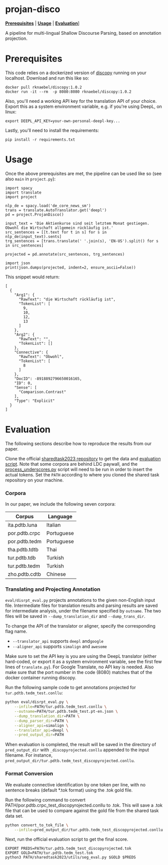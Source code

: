 # projan-disco

[**Prerequisites**](#prerequisites) | [**Usage**](#usage) | [**Evaluation**](#evaluation)]

A pipeline for multi-lingual Shallow Discourse Parsing, based on annotation projection.

# Prerequisites
This code relies on a dockerized version of [discopy](https://github.com/rknaebel/discopy) running on your localhost.
Download and run this like so:
```
docker pull rknaebel/discopy:1.0.2
docker run -it --rm  -p 8080:8080 rknaebel/discopy:1.0.2
```
Also, you'll need a working API key for the translation API of your choice. Export this as a system environment variable, e.g. if you're using DeepL, on linux:
```
export DEEPL_API_KEY=your-own-personal-deepl-key...
```
Lastly, you'll need to install the requirements:
```
pip install -r requirements.txt
```

# Usage
Once the above prerequisites are met, the pipeline can be used like so (see also ```main``` in ```project.py```):
```
import spacy
import translate
import project

nlp_de = spacy.load('de_core_news_sm')
trans = translate.AutoTranslator.get('deepl')
pd = project.ProjanDisco()

input_text = 'Die Aktienkurse sind seit letztem Monat gestiegen. Obwohl die Wirtschaft allgemein rückläufig ist.'
src_sentences = [[t.text for t in s] for s in nlp_de(input_text).sents]
trg_sentences = [trans.translate(' '.join(s), 'EN-US').split() for s in src_sentences]

projected = pd.annotate(src_sentences, trg_sentences)

import json
print(json.dumps(projected, indent=2, ensure_ascii=False))
```
This snippet would return:
```
[
  {
    "Arg1": {
      "RawText": "die Wirtschaft rückläufig ist",
      "TokenList": [
        9,
        10,
        12,
        13
      ]
    },
    "Arg2": {
      "RawText": "",
      "TokenList": []
    },
    "Connective": {
      "RawText": "Obwohl",
      "TokenList": [
        8
      ]
    },
    "DocID": -8918892796650016165,
    "ID": 0,
    "Sense": [
      "Comparison.Contrast"
    ],
    "Type": "Explicit"
  }
]
```

# Evaluation

The following sections describe how to reproduce the results from our paper.

Clone the official [sharedtask2023 repository](https://github.com/disrpt/sharedtask2023) to get the data and [evaluation script](https://github.com/disrpt/sharedtask2023/blob/main/utils/seg_eval.py). Note that some corpora are behind LDC paywall, and the [process_underscores.py](https://github.com/disrpt/sharedtask2023/blob/main/utils/process_underscores.py) script will need to be run in order to insert the actual tokens.
Set the `PATH` according to where you cloned the shared task repository on your machine. 

### Corpora

In our paper, we include the following seven corpora:

| Corpus          | Language   |
| --------------- | ---------- |
| ita.pdtb.luna   | Italian    |
| por.pdtb.crpc   | Portuguese |
| por.pdtb.tedm   | Portuguese |
| tha.pdtb.tdtb   | Thai       |
| tur.pdtb.tdb    | Turkish    |
| tur.pdtb.tedm   | Turkish    |
| zho.pdtb.cdtb   | Chinese    |

### Translating and Projecting Annotation

`eval/disrpt_eval.py` projects annotations to the given non-English input file. Intermediate files for translation results and parsing results are saved for intermediate analysis, under the filename specified by `outname`. The two files will be saved in `--dump_translation_dir` and `--dump_trans_dir`.

To change the API of the translator or aligner, specify the corresponding flag name.

* `--translator_api` supports `deepl` and`google`
* `--aligner_api` supports `simalign` and `awesome`

Make sure to set the API key is you are using the DeepL translator (either hard-coded, or export it as a system environment variable, see the first few lines of `translate.py`). For Google Translate, no API key is needed. Also make sure that the port number in the code (8080) matches that of the docker container running discopy. 

Run the following sample code to get annotations projected for `tur.pdtb.tedm_test.conllu`:

```bash
python eval/disrpt_eval.py \
    --infile=PATH/tur.pdtb.tedm_test.conllu \
    --outname=PATH/tur.pdtb.tedm_test.pt-en.json \
    --dump_translation_dir=PATH \
    --dump_parser_dir=PATH \
    --aligner_api=simalign \
    --translator_api=deepl \
    --pred_output_dir=PATH
```

When evaluation is completed, the result will be saved in the directory of `pred_output_dir` with `_discopyrojected.conllu` appended to the input filename. For instance, `pred_output_dir/tur.pdtb.tedm_test_discopyrojected.conllu`.


### Format Conversion

We evaluate connective identification by one token per line, with no sentence breaks (default *.tok format) using the .tok gold file.

Run the following command to convert PATH/por.pdtb.crpc_test_discopyrojected.conllu to .tok. This will save a .tok file that can be used to compare against the gold file from the shared task data set.

```bash
python convert_to_tok_file \
    --infile=pred_output_dir/tur.pdtb.tedm_test_discopyrojected.conllu
```

Next, run the official evaluation script to get the final score.

```
EXPORT PREDS=PATH/tur.pdtb.tedm_test_discopyrojected.tok
EXPORT GOLD=PATH/tur.pdtb.tedm_test.tok
python3 PATH/sharedtask2023/utils/seg_eval.py $GOLD $PREDS
```


